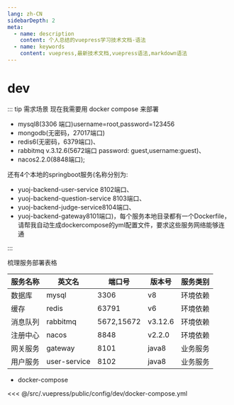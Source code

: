 ```yaml
---
lang: zh-CN
sidebarDepth: 2
meta:
  - name: description
    content: 个人总结的vuepress学习技术文档-语法
  - name: keywords
    content: vuepress,最新技术文档,vuepress语法,markdown语法
---
```


# dev

::: tip 需求场景
现在我需要用 docker compose 来部署

- mysql8(3306 端口)username=root,password=123456
- mongodb(无密码，27017端口)
- redis6(无密码，6379端口)、
- rabbitmq v.3.12.6(5672端口 password: guest,username:guest)、
- nacos2.2.0(8848端口);

还有4个本地的springboot服务(名称分别为:

- yuoj-backend-user-service 8102端口、
- yuoj-backend-question-service 8103端口、
- yuoj-backend-judge-service8104端口、
- yuoj-backend-gateway8101端口)，每个服务本地目录都有一个Dockerfile，请帮我自动生成dockercompose的yml配置文件，要求这些服务网络能够连通

:::

梳理服务部署表格

| 服务名称 | 英文名 | 端口号 | 版本号 | 服务类别 |
| ---- | --- | --- | ---- | ---- |
| 数据库 | mysql | 3306 | v8 | 环境依赖 |
| 缓存 | redis | 63791 | v6 | 环境依赖 |
| 消息队列 | rabbitmq | 5672,15672 | v3.12.6 | 环境依赖 |
| 注册中心 | nacos | 8848 | v2.2.0 | 环境依赖 |
| 网关服务 | gateway | 8101 | java8 | 业务服务 |
| 用户服务 | user-service | 8102 | java8 | 业务服务 |

- docker-compose

<<< @/src/.vuepress/public/config/dev/docker-compose.yml
